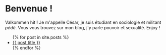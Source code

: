 # Benvenue !

Valkommen hit ! Je m'appelle César, je suis étudiant en sociologie et militant *pédé*. Vous vous trouvez sur mon blog, j'y parle pouvoir et sexualité. Enjoy !

<ul>
  {% for post in site.posts %}
    <li>
      <a href="{{ post.url }}">{{ post.title }}</a>
    </li>
  {% endfor %}
</ul>
